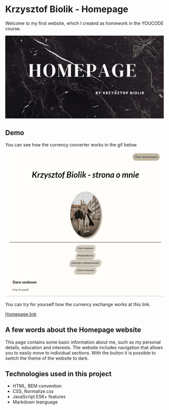 # Krzysztof Biolik - Homepage

Welcome to my first website, which I created as homework in the YOUCODE course.

![Homepageimage](https://github.com/KrzysztofBiolik/Homepage/blob/main/images/HOMEPAGE.png?raw=true)

## Demo

You can see how the currency converter works in the gif below.

![Gif](https://github.com/KrzysztofBiolik/Homepage/blob/main/images/gif_Homepage.gif?raw=true)

You can try for yourself how the currency exchange works at this link.

[Homepage link](https://krzysztofbiolik.github.io/Homepage/)

## A few words about the Homepage website

This page contains some basic information about me, such as my personal details, education and interests. The website includes navigation that allows you to easily move to individual sections. With the button it is possible to switch the theme of the website to dark.

## Technologies used in this project

- HTML, BEM convention
- CSS, Normalize.css
- JavaScript ES6+ features
- Markdown leanguage